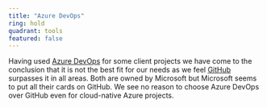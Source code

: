```yaml
---
title: "Azure DevOps"
ring: hold
quadrant: tools
featured: false
---
```


Having used [Azure DevOps](https://azure.microsoft.com/en-us/products/devops/) for some client projects we have come to the conclusion that it is not the
best fit for our needs as we feel <a href="github.html">GitHub</a> surpasses it in all areas. Both are owned by Microsoft but
Microsoft seems to put all their cards on GitHub. We see no reason to choose Azure DevOps over
GitHub even for cloud-native Azure projects.
